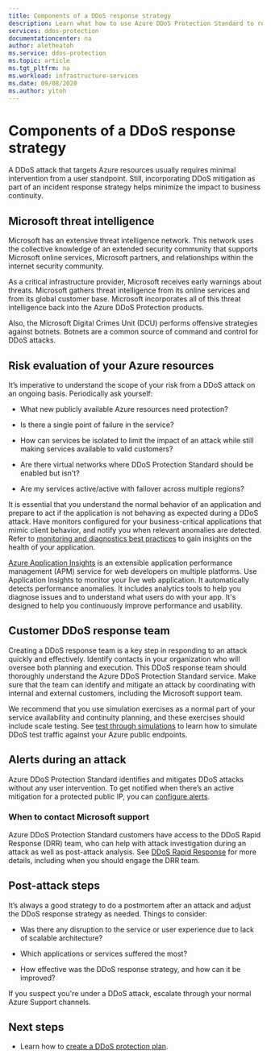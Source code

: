 ```yaml
---
title: Components of a DDoS response strategy
description: Learn what how to use Azure DDoS Protection Standard to respond to DDoS attacks.
services: ddos-protection
documentationcenter: na
author: aletheatoh
ms.service: ddos-protection
ms.topic: article
ms.tgt_pltfrm: na
ms.workload: infrastructure-services
ms.date: 09/08/2020
ms.author: yitoh
---
```


# Components of a DDoS response strategy

A DDoS attack that targets Azure resources usually requires minimal intervention from a user standpoint. Still, incorporating DDoS mitigation as part of an incident response strategy helps minimize the impact to business continuity.

## Microsoft threat intelligence

Microsoft has an extensive threat intelligence network. This network uses the collective knowledge of an extended security community that supports Microsoft online services, Microsoft partners, and relationships within the internet security community. 

As a critical infrastructure provider, Microsoft receives early warnings about threats. Microsoft gathers threat intelligence from its online services and from its global customer base. Microsoft incorporates all of this threat intelligence back into the Azure DDoS Protection products.

Also, the Microsoft Digital Crimes Unit (DCU) performs offensive strategies against botnets. Botnets are a common source of command and control for DDoS attacks.

## Risk evaluation of your Azure resources

It’s imperative to understand the scope of your risk from a DDoS attack on an ongoing basis. Periodically ask yourself:

- What new publicly available Azure resources need protection?

- Is there a single point of failure in the service? 

- How can services be isolated to limit the impact of an attack while still making services available to valid customers?

- Are there virtual networks where DDoS Protection Standard should be enabled but isn't? 

- Are my services active/active with failover across multiple regions?

It is essential that you understand the normal behavior of an application and prepare to act if the application is not behaving as expected during a DDoS attack. Have monitors configured for your business-critical applications that mimic client behavior, and notify you when relevant anomalies are detected. Refer to [monitoring and diagnostics best practices](/azure/architecture/best-practices/monitoring#monitoring-and-diagnostics-scenarios) to gain insights on the health of your application.

[Azure Application Insights](../azure-monitor/app/app-insights-overview.md) is an extensible application performance management (APM) service for web developers on multiple platforms. Use Application Insights to monitor your live web application. It automatically detects performance anomalies. It includes analytics tools to help you diagnose issues and to understand what users do with your app. It's designed to help you continuously improve performance and usability.

## Customer DDoS response team

Creating a DDoS response team is a key step in responding to an attack quickly and effectively. Identify contacts in your organization who will oversee both planning and execution. This DDoS response team should thoroughly understand the Azure DDoS Protection Standard service. Make sure that the team can identify and mitigate an attack by coordinating with internal and external customers, including the Microsoft support team. 

We recommend that you use simulation exercises as a normal part of your service availability and continuity planning, and these exercises should include scale testing. See [test through simulations](test-through-simulations.md) to learn how to simulate DDoS test traffic against your Azure public endpoints.

## Alerts during an attack

Azure DDoS Protection Standard identifies and mitigates DDoS attacks without any user intervention. To get notified when there’s an active mitigation for a protected public IP, you can [configure alerts](alerts.md).

### When to contact Microsoft support

Azure DDoS Protection Standard customers have access to the DDoS Rapid Response (DRR) team, who can help with attack investigation during an attack as well as post-attack analysis. See [DDoS Rapid Response](ddos-rapid-response.md) for more details, including when you should engage the DRR team.

## Post-attack steps

It’s always a good strategy to do a postmortem after an attack and adjust the DDoS response strategy as needed. Things to consider:

- Was there any disruption to the service or user experience due to lack of scalable architecture?

- Which applications or services suffered the most?

- How effective was the DDoS response strategy, and how can it be improved?

If you suspect you're under a DDoS attack, escalate through your normal Azure Support channels.

## Next steps

- Learn how to [create a DDoS protection plan](manage-ddos-protection.md).